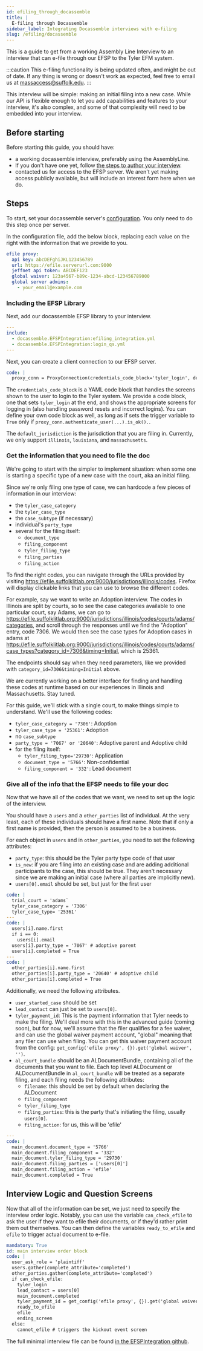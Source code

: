```yaml
---
id: efiling_through_docassemble
title: |
  E-filing through Docassemble
sidebar_label: Integrating Docassemble interviews with e-filing
slug: /efiling/docassemble
---
```


This is a guide to get from a working Assembly Line Interview to an interview that can e-file through our EFSP to the Tyler EFM system.

:::caution
This e-filing functionality is being updated often, and might be out of date.
If any thing is wrong or doesn't work as expected, feel free to email us at
[massaccess@suffolk.edu](mailto:massaccess@suffolk.edu).
:::

This interview will be simple: making an initial filing into a new case. While our API is flexible enough to
let you add capabilities and features to your interview, it's also complex, and some of that complexity will need
to be embedded into your interview.

## Before starting

Before starting this guide, you should have:

* a working docassemble interview, preferably using the AssemblyLine.
* If you don't have one yet, follow [the steps to author your interview](https://suffolklitlab.org/docassemble-AssemblyLine-documentation/docs/planning).
* contacted us for access to the EFSP server. We aren't yet making access publicly available, but will include an interest form here when we do.

## Steps

To start, set your docassemble server's [configuration](https://docassemble.org/docs/config.html). You only need to do this step once per server.

In the configuration file, add the below block, replacing each value on the right with the information that we provide to you.

```yaml
efile proxy:
  api key: abcDEFghiJKL123456789
  url: https://efile.serverurl.com:9000
  jeffnet api token: ABCDEF123
  global waiver: 123a4567-b89c-1234-abcd-123456789000
  global server admins:
    - your_email@example.com
```

### Including the EFSP Library

Next, add our docassemble EFSP library to your interview.

```yaml
---
include:
  - docassemble.EFSPIntegration:efiling_integration.yml
  - docassemble.EFSPIntegration:login_qs.yml
---
```

Next, you can create a client connection to our EFSP server.

```yaml
code: |
  proxy_conn = ProxyConnection(credentials_code_block='tyler_login', default_jurisdiction='illinois')
```

The `credentials_code_block` is a YAML code block that handles the screens shown to the user to login to the Tyler system.
We provide a code block, one that sets `tyler_login` at the end, and shows the appropriate screens for logging in (also handling
password resets and incorrect logins). You can define your own code block as well, as long as if sets the trigger variable to
`True` only if `proxy_conn.authenticate_user(...).is_ok().`.

The `default_jurisdiction` is the jurisdiction that you are filing in. Currently, we only support `illinois`, `louisiana`, and `massachusetts`.

### Get the information that you need to file the doc

We're going to start with the simpler to implement situation: when some one is starting a specific type of a new case with the court, aka an initial filing.

Since we're only filing one type of case, we can hardcode a few pieces of information in our interview:

* the `tyler_case_category`
* the `tyler_case_type`
* the `case_subtype` (if necessary)
* individual's `party_type`
* several for the filing itself:
  * `document_type`
  * `filing_component`
  * `tyler_filing_type`
  * `filing_parties`
  * `filing_action`

To find the right codes, you can navigate through the URLs provided by visiting <https://efile.suffolklitlab.org:9000/jurisdictions/illinois/codes>.
Firefox will display clickable links that you can use to browse the different codes.

For example, say we want to write an Adoption interview. The codes in Illinois are split by courts, so to see the case categories available to
one particular court, say Adams, we can go to
<https://efile.suffolklitlab.org:9000/jurisdictions/illinois/codes/courts/adams/categories>, and scroll through the responses until we find the "Adoption" entry,
code 7306. We would then see the case types for Adoption cases in adams at
<https://efile.suffolklitlab.org:9000/jurisdictions/illinois/codes/courts/adams/case_types?category_id=7306&timing=Initial>, which is 25361.

The endpoints should say when they need parameters, like we provided with `category_id=7306&timing=Initial` above.

We are currently working on a better interface for finding and handling these codes at runtime based on our experiences in Illinois and Massachusetts. Stay tuned.

For this guide, we'll stick with a single court, to make things simple to understand. We'll use the following codes:

* `tyler_case_category = '7306'`: Adoption
* `tyler_case_type = '25361'`: Adoption
* no `case_subtype`
* `party_type = '7067' or '20640'`: Adoptive parent and Adoptive child
* for the filing itself:
  * `tyler_filing_type='29730'`: Application
  * `document_type = '5766'`: Non-confidential
  * `filing_component = '332'`: Lead document

### Give all of the info that the EFSP needs to file your doc

Now that we have all of the codes that we want, we need to set up the logic of the interview.

You should have a `users` and a `other_parties` list of individual. At the very least, each of these individuals should have a first name. Note that if only a first name is provided, then the person is assumed to be a business.

For each object in `users` and in `other_parties`, you need to set the following attributes:

* `party_type`: this should be the Tyler party type code of that user
* `is_new`: if you are filing into an existing case and are adding additional participants to the case, this should be true. They aren't necessary since we are making an initial case (where all parties are implicitly new).
* `users[0].email` should be set, but just for the first user

```yaml
code: |
  trial_court = 'adams`
  tyler_case_category = '7306'
  tyler_case_type= '25361'
---
code: |
  users[i].name.first
  if i == 0:
    users[i].email
  users[i].party_type = '7067' # adoptive parent
  users[i].completed = True
---
code: |
  other_parties[i].name.first
  other_parties[i].party_type = '20640' # adoptive child
  other_parties[i].completed = True
```

Additionally, we need the following attributes.

* `user_started_case` should be set
* `lead_contact` can just be set to `users[0]`.
* `tyler_payment_id`: This is the payment information that Tyler needs to make the filing. We'll deal more with this in the advanced guide (coming soon), but  for now, we'll assume that the filer qualifies for a fee waiver, and can use the global waiver payment account, "global" meaning that any filer can use when filing. You can get this waiver payment account from the config: `get_config('efile proxy', {}).get('global waiver', '')`.
* `al_court_bundle` should be an ALDocumentBundle, containing all of the documents that you want to file. Each top level ALDocument or ALDocumentBundle in `al_court_bundle` will be treated as a separate filing, and each filing needs the following attributes:
  * `filename`: this should be set by default when declaring the ALDocument
  * `filing_component`
  * `tyler_filing_type`
  * `filing_parties`: this is the party that's initiating the filing, usually `users[0]`.
  * `filing_action`: for us, this will be 'efile'

```yaml
---
code: |
  main_document.document_type = '5766'
  main_document.filing_component = '332'
  main_document.tyler_filing_type = '29730'
  main_document.filing_parties = ['users[0]']
  main_document.filing_action = 'efile'
  main_document.completed = True
```

## Interview Logic and Question Screens

Now that all of the information can be set, we just need to specify the interview order logic. Notably, you can use the variable `can_check_efile` to
ask the user if they want to efile their documents, or if they'd rather print them out themselves. You can then define the variables `ready_to_efile` and `efile` to trigger actual document to e-file.

```yaml
mandatory: True
id: main interview order block
code: |
  user_ask_role = 'plaintiff'
  users.gather(complete_attribute='completed')
  other_parties.gather(complete_attribute='completed')
  if can_check_efile:
    tyler_login
    lead_contact = users[0]
    main_document.completed
    tyler_payment_id = get_config('efile proxy', {}).get('global waiver', '')
    ready_to_efile
    efile
    ending_screen
  else:
    cannot_efile # triggers the kickout event screen
```

The full minimal interview file can be found [in the EFSPIntegration github](https://github.com/SuffolkLITLab/docassemble-EFSPIntegration/blob/main/docassemble/EFSPIntegration/data/questions/minimal_interview.yml).